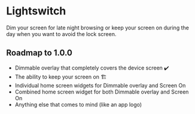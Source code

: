 # Lightswitch
Dim your screen for late night browsing or keep your screen on during the day when you want to avoid the lock screen.

## Roadmap to 1.0.0
- Dimmable overlay that completely covers the device screen ✔️
- The ability to keep your screen on 🏗️
- Individual home screen widgets for Dimmable overlay and Screen On
- Combined home screen widget for both Dimmable overlay and Screen On
- Anything else that comes to mind (like an app logo)
